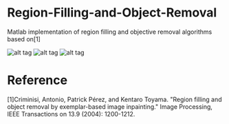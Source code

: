 # Region-Filling-and-Object-Removal
Matlab implementation of region filling and objective removal algorithms based on[1]

![alt tag](https://github.com/IouJenLiu/Region-Filling-and-Object-Removal/blob/master/samples/river.jpg)
![alt tag](https://github.com/IouJenLiu/Region-Filling-and-Object-Removal/blob/master/results/street_light_small_hole_mask.jpg)
![alt tag](https://github.com/IouJenLiu/Region-Filling-and-Object-Removal/blob/master/results/street_light_small_hole.jpg)

# Reference
[1]Criminisi, Antonio, Patrick Pérez, and Kentaro Toyama. "Region filling and object removal by exemplar-based image inpainting." Image Processing, IEEE Transactions on 13.9 (2004): 1200-1212.
